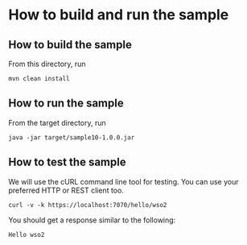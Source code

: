 # How to build and run the sample

## How to build the sample

From this directory, run

```
mvn clean install
```

## How to run the sample

From the target directory, run
```
java -jar target/sample10-1.0.0.jar
```

## How to test the sample

We will use the cURL command line tool for testing. You can use your preferred HTTP or REST client too.

```
curl -v -k https://localhost:7070/hello/wso2
```

You should get a response similar to the following:

```
Hello wso2
```